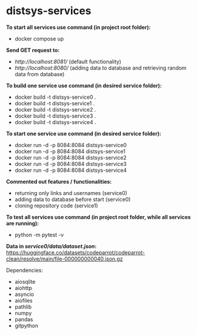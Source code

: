 # distsys-services

**To start all services use command (in project root folder):**
- docker compose up

**Send GET request to:**
- *http://localhost:8081/* (default functionality)
- *http://localhost:8080/* (adding data to database and retrieving random data from database)

**To build one service use command (in desired service folder):**
- docker build -t distsys-service0 .
- docker build -t distsys-service1 .
- docker build -t distsys-service2 .
- docker build -t distsys-service3 .
- docker build -t distsys-service4 .

**To start one service use command (in desired service folder):**
- docker run -d -p 8084:8084 distsys-service0
- docker run -d -p 8084:8084 distsys-service1
- docker run -d -p 8084:8084 distsys-service2
- docker run -d -p 8084:8084 distsys-service3
- docker run -d -p 8084:8084 distsys-service4

**Commented out features / functionalities:**
- returning only links and usernames (service0)
- adding data to database before start (service0)
- cloning repository code (service1)

**To test all services use command (in project root folder, while all services are running):**
- python -m pytest -v

**Data in *service0/data/dataset.json*:**  https://huggingface.co/datasets/codeparrot/codeparrot-clean/resolve/main/file-000000000040.json.gz

Dependencies:
- aiosqlite
- aiohttp
- asyncio
- aiofiles
- pathlib
- numpy
- pandas
- gitpython
